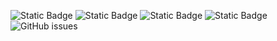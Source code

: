 ![Static Badge](https://img.shields.io/badge/blacklists-60-000000) ![Static Badge](https://img.shields.io/badge/blacklisted-2690870-cc0000) ![Static Badge](https://img.shields.io/badge/whitelisted-2245-00CC00) ![Static Badge](https://img.shields.io/badge/streaming_blacklist-28107-000000) ![GitHub issues](https://img.shields.io/github/issues/fabriziosalmi/blacklists)
